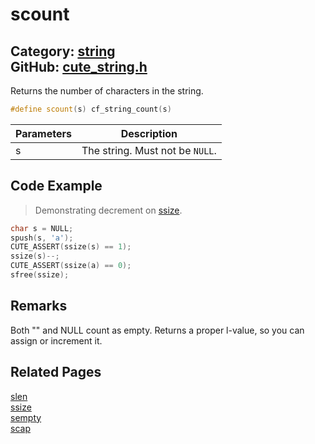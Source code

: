 [](../header.md ':include')

# scount

Category: [string](https://github.com/RandyGaul/cute_framework/blob/master/docs/api_reference?id=string)  
GitHub: [cute_string.h](https://github.com/RandyGaul/cute_framework/blob/master/include/cute_string.h)  
---

Returns the number of characters in the string.

```cpp
#define scount(s) cf_string_count(s)
```

Parameters | Description
--- | ---
s | The string. Must not be `NULL`.

## Code Example

> Demonstrating decrement on [ssize](https://github.com/RandyGaul/cute_framework/blob/master/docs/string/ssize.md).

```cpp
char s = NULL;
spush(s, 'a');
CUTE_ASSERT(ssize(s) == 1);
ssize(s)--;
CUTE_ASSERT(ssize(a) == 0);
sfree(ssize);
```

## Remarks

Both "" and NULL count as empty. Returns a proper l-value, so you can assign or increment it.

## Related Pages

[slen](https://github.com/RandyGaul/cute_framework/blob/master/docs/string/slen.md)  
[ssize](https://github.com/RandyGaul/cute_framework/blob/master/docs/string/ssize.md)  
[sempty](https://github.com/RandyGaul/cute_framework/blob/master/docs/string/sempty.md)  
[scap](https://github.com/RandyGaul/cute_framework/blob/master/docs/string/scap.md)  
